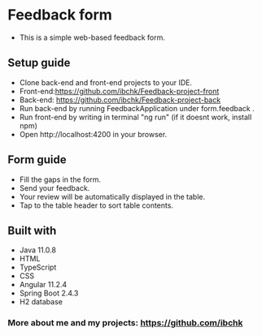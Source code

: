 # Feedback form
* This is a simple web-based feedback form.
## Setup guide
* Clone back-end and front-end projects to your IDE.
* Front-end:https://github.com/ibchk/Feedback-project-front
* Back-end: https://github.com/ibchk/Feedback-project-back
* Run back-end by running FeedbackApplication under form.feedback .
* Run front-end by writing in terminal "ng run" (if it doesnt work, install npm)
* Open http://localhost:4200 in your browser.
## Form guide
* Fill the gaps in the form.
* Send your feedback.
* Your review will be automatically displayed in the table.
* Tap to the table header to sort table contents.
## Built with 
- Java 11.0.8
- HTML
- TypeScript
- CSS
- Angular 11.2.4
- Spring Boot 2.4.3
- H2 database

### More about me and my projects: https://github.com/ibchk
